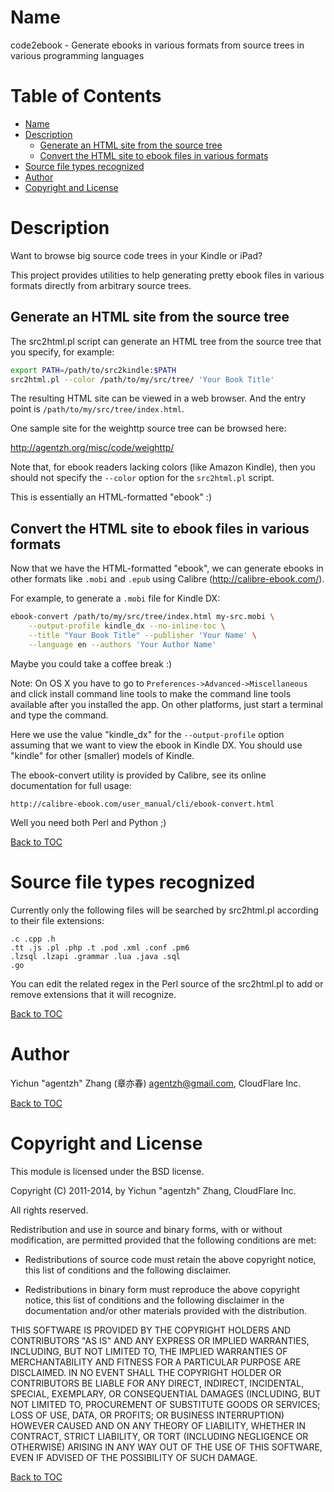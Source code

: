 Name
====

code2ebook - Generate ebooks in various formats from source trees in various programming languages

Table of Contents
=================

* [Name](#name)
* [Description](#description)
    * [Generate an HTML site from the source tree](#generate-an-html-site-from-the-source-tree)
    * [Convert the HTML site to ebook files in various formats](#convert-the-html-site-to-ebook-files-in-various-formats)
* [Source file types recognized](#source-file-types-recognized)
* [Author](#author)
* [Copyright and License](#copyright-and-license)

Description
===========

Want to browse big source code trees in your Kindle or iPad?

This project provides utilities to help generating pretty ebook files in various formats
directly from arbitrary source trees.

Generate an HTML site from the source tree
------------------------------------------

The src2html.pl script can generate an HTML tree from the source tree that you specify, for example:

```bash
export PATH=/path/to/src2kindle:$PATH
src2html.pl --color /path/to/my/src/tree/ 'Your Book Title'
```

The resulting HTML site can be viewed in a web browser. And the entry
point is `/path/to/my/src/tree/index.html`.

One sample site for the weighttp source tree can be browsed here:

http://agentzh.org/misc/code/weighttp/

Note that, for ebook readers lacking colors (like Amazon Kindle), then
you should not specify the `--color` option for the `src2html.pl` script.

This is essentially an HTML-formatted "ebook" :)

Convert the HTML site to ebook files in various formats
-------------------------------------------------------

Now that we have the HTML-formatted "ebook", we can generate ebooks in other formats like `.mobi` and `.epub` using Calibre
(http://calibre-ebook.com/).

For example, to generate a `.mobi` file for Kindle DX:

```bash
ebook-convert /path/to/my/src/tree/index.html my-src.mobi \
    --output-profile kindle_dx --no-inline-toc \
    --title "Your Book Title" --publisher 'Your Name' \
    --language en --authors 'Your Author Name'
```

Maybe you could take a coffee break :)

Note: On OS X you have to go to `Preferences->Advanced->Miscellaneous` and click install command line tools to make the command line tools available after you installed the app. On other platforms, just start a terminal and type the command.

Here we use the value "kindle_dx" for the `--output-profile` option
assuming that we want to view the ebook in Kindle DX. You
should use "kindle" for other (smaller) models of Kindle.

The ebook-convert utility is provided by Calibre, see its online
documentation for full usage:

    http://calibre-ebook.com/user_manual/cli/ebook-convert.html

Well you need both Perl and Python ;)

[Back to TOC](#table-of-contents)

Source file types recognized
============================

Currently only the following files will be searched by
src2html.pl according to their file extensions:

    .c .cpp .h
    .tt .js .pl .php .t .pod .xml .conf .pm6
    .lzsql .lzapi .grammar .lua .java .sql
    .go

You can edit the related regex in the Perl source of the src2html.pl
to add or remove extensions that it will recognize.

[Back to TOC](#table-of-contents)

Author
======

Yichun "agentzh" Zhang (章亦春) <agentzh@gmail.com>, CloudFlare Inc.

[Back to TOC](#table-of-contents)

Copyright and License
=====================

This module is licensed under the BSD license.

Copyright (C) 2011-2014, by Yichun "agentzh" Zhang, CloudFlare Inc.

All rights reserved.

Redistribution and use in source and binary forms, with or without modification, are permitted provided that the following conditions are met:

* Redistributions of source code must retain the above copyright notice, this list of conditions and the following disclaimer.

* Redistributions in binary form must reproduce the above copyright notice, this list of conditions and the following disclaimer in the documentation and/or other materials provided with the distribution.

THIS SOFTWARE IS PROVIDED BY THE COPYRIGHT HOLDERS AND CONTRIBUTORS "AS IS" AND ANY EXPRESS OR IMPLIED WARRANTIES, INCLUDING, BUT NOT LIMITED TO, THE IMPLIED WARRANTIES OF MERCHANTABILITY AND FITNESS FOR A PARTICULAR PURPOSE ARE DISCLAIMED. IN NO EVENT SHALL THE COPYRIGHT HOLDER OR CONTRIBUTORS BE LIABLE FOR ANY DIRECT, INDIRECT, INCIDENTAL, SPECIAL, EXEMPLARY, OR CONSEQUENTIAL DAMAGES (INCLUDING, BUT NOT LIMITED TO, PROCUREMENT OF SUBSTITUTE GOODS OR SERVICES; LOSS OF USE, DATA, OR PROFITS; OR BUSINESS INTERRUPTION) HOWEVER CAUSED AND ON ANY THEORY OF LIABILITY, WHETHER IN CONTRACT, STRICT LIABILITY, OR TORT (INCLUDING NEGLIGENCE OR OTHERWISE) ARISING IN ANY WAY OUT OF THE USE OF THIS SOFTWARE, EVEN IF ADVISED OF THE POSSIBILITY OF SUCH DAMAGE.

[Back to TOC](#table-of-contents)

